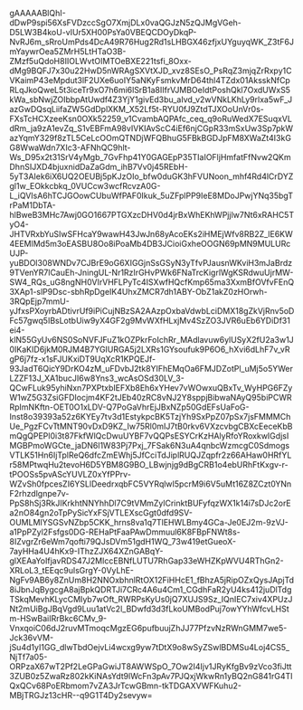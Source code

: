 gAAAAABlQhI-dDwP9spi56XsFVDzccSgO7XmjDLx0vaQGJzN5zQJMgVGeh-D5LW3B4koU-vIUr5XH00PsYa0VBEQCDOyDkqP-NvRJ6m_sRroUmPds4DcA49R76Hug2Rd1sLHBGX46zfjxUYguyqWK_Z3tF6JmYaywrOea5ZMrH5LtHTaO3B-ZMzf5uQdoH8IIOLWvtOIMTOeBXE221tsfi_8Oxx-dMg9BQFJ7x30u22HwD5nWRAgSXVtXJD_xvz8SEsO_PsRqZ3mjqZrRxpy1CVKaimP43eMpdut3lF2UXe6uoIY5aNKyFsmkvMrD64thl4TZdx01AksskNfCpRLqJkoQweL5t3iceTr9xO7h6mi6lSrB1a8IIfrVJMBOeIdtPoshQkl7OxdUWxS5kWa_sbNwjZOIbbpAtUwdf4Z3YjY1givEd3bu_aIvd_v2wVNkLKhLy9rlxa5wF_JazGwDQsqLiifaZW5GdDplXKM_X52Lf5t-RYU0fJ9ZtdTJXOoUnVr0s-FXsTcHCXzeeKsn0OXk52259_v1CvambAQPAfc_ceq_q9oRuWedX7ESuqxVLdRm_ja9zA1evZq_S1vEBFmA98vIVKIAvScC4iEf6njCGpR33mSxUw3Sp7pkWazYqmY329f8zTL5CeLcOOmQTNDjWFQBhuG5FBkBGDJpFM8XWaZt4I3kGG8WwaWdn7XIc3-AFNhQC9hlt-Ws_D95x2t31SrV4yMgb_7GvFhp41Y0GAGEpP35TIaIOFljHmfatFfNvw2QKmDhnSIJXD4bjuxnidDaZaGdm_ihB7Vv0j45REbH-5yT3AIek6iX6UQ2OEUBj5pKJzOIo_bfw0duGK3hFVUNoon_mhf4Rd4lCrDYZgl1w_EOkkcbkq_0VUCcw3wcfRcvzA0G-L_iQVIsA6hTCJGOowCUbuWfPAF0Ikuk_5uZFplPP9IeE8MDoJPwjYNq35bgTrPaM1DbTA-hlBweB3MHc7Awj0GO1667PTGXzcDHV0d4jrBxWhEKhWPjjlw7Nt6xRAHC5TyO4-JHTVRxbYuSIwSFHcaY9wawH43JwJn68yAcoEKs2iHMEjWfv8RB2Z_lE6KW4EEMlMd5m3oEASBU8Oo8iPoaMb4DB3JCioiGxheOOGN69pMN9MULURcUJP-yuBDOl308WNDv7CJBrE9oG6XIGGjnSsGSyN3yTfvPJausnWKviH3mJaBrdz9TVenYR7lCauEh-JningUL-Nr1RzIrGHvPWk6FNaTrcKigrlWgKSRdwuUjrMW-SW4_RQs_uG8ngNH0VIrVHFLPyTc4ISXwfHQcfKmp65ma3XxmBfOVfvFEnQ3XAp1-slP9Dsc-sbhRpDgeIK4UhxZMCR7dh1ABY-ObZ1akZ0zHOrwh-3RQpEjp7mmU-yJfxsPXoyrbADtivrUf9iPiCujNBzSA2AAzpOxbaVdwbLciDMX18gZkVjRnv5oDFc57gwq5IBsLotbUiw9yX4GF2g9MvWXfHLxjMv4SzZO3JVR6uEb6YDiDf31ei4-klN55GyUv6NS0SoNVFJFuZ1kOZPkrFoIchRr_MAdlavuw6ylUSyX2fU2a3w1J0IKaKID6jkM0RJM4B7YGIURGA5j2LXRs1GYsoufuk9P6O6_hXvi6dLhF7v_vRgP6j7fz-x1sFJUKxiDT9UqXcR1KPQEJf-93JadT6QicY9DrKO4zM_uFDvbJ2tk8YIFhEMqOa6FMJDZotPl_uMj5o5YWerLZZF13J_XA1bucJI6w8Yns3_wcAsOSd30LV_3-QCwFLuk95yhiNxn7PXPtxbIEFXb8Eh6xYHev7vWOwxuQBxTv_WyHPG6FZyW1wZ5G3ZsiGFDIocjm4KF2tJEb40zRC8vNJ2Y8sppjBibwaNAyQ95biPCWRRpImNKftn-OET0O1xLDV-Q7PoGaVhrEjJBxNZp50GdEFsUaFoG-Inst8o39393a52z6KYEy7tv3d1EstykpcBK5TzjYh9SxPpZ07pSx7jsFMMMChUe_PgzFCvTtMNT90vDxD9KZ_Iw75Rl0mIJ7tB0rkv6VXzcvbgCBXcEeceKbBmQgQPEPl0i3t87FkfWlQcDwuUYBF7vQQPsESYCrKzHAlyRfoYRoxkwIGdjsIMGBPmoWGCte_jaDN6l1W83Pj7Pxj_7FSak6N3uA4qnbcWzmcgC0SdmogsVTLK51Hn6IjTplReQ6dfcZmEWhj5JfCciTdJiplRUQJZqpfr2z66AHaw0HRfYLr58MPtwqHu2tevoH6D5YBM8G9BO_LBwjnjg9dBgCRB1o4ebURhFtKxgv-r-tPOOSs5pvAScYUVLZ0xYfPPrv-WZvSh0fpcesZI6YSLlDeedrxqbFC5VYRqlwI5pcrM9i6V5uMt16Z8ZCzt0YNnF2rhzdlgnpe7v-PpS8hSj3RkJIKrkhtNNYhhDl7C9tVMmZylCrinktBUFyfqzWX1k14i7sDJc2orEa2nO84gn2oTpPySicYxFSjVTLEXscGgt0dfd9SV-OUMLMIYSGSvNZbp5CKK_hrns8va1q7TlEHWLBmy4GCa-Je0EJ2m-9zVJ-a1PpPZyl2Fsfgs0DG-REHaPtFaaPAwDmmuul6K8FBpFNWt8s-8IZvgrZr6eWm7qofti79QJsDVm51gdH1WQ_73w419etGueoX-7ayHHa4U4hKx9-IThzZJX64XZnGABqY-glXEAaYoIfjavRDS47J2MIccEBNfLUTU7RhGap33eWHZKpWVU4RThGn2-XRLoL3_tEEqc9ulsGrgY-0VyLhE-NgFv9AB6y8ZnUm8H2NNOxbhnlRtOX12FiHHcE1_fBhzA5jRipOZxQysJApjTd8iJbnJqBygcgA8ajBpkQDRTJi7CRc4A6u4Cm1_CGdhFaR2yU4ks412juDlTdgTSkqMevhKLycCMIyb7wOft_RWRPsKyUs0jQ7XUJS9Sz_IQnIEC7xiv4XPUzJNt2mUiBgJBqVgd9Luu1atVc2l_BDwfd3d3fLkoUMBodPuj7owYYhWfcvLHStm-HSwBaiIRrBkc6CMv_9-VnxqoiC06dJ2ruvMTmoqcMgzEG6pufbuujZhJJ77PfzvNzRWnGMM7we5-Jck36vVM-jSu4d1yI1GG_dlwTbdOejvLi4wcxg9yw7tDtX9o8wSyZSwlBDMSu4Loj4CS5_NjTf7a05-ORPzaX67wT2Pf2LeGPaGwiJT8AWWSpO_7Ow2I4Ijv1JRyKfgBv9zVco3fiJtt3ZUB0z5ZwaRz802kKiNAsYdt9lWcFn3pAv7PJQxjWkwRn1yBQ2nG841rG4TIQxQCv68PoERbmom7vZA3JrTcwGBmn-tkTDGAXVWFKuhu2-MBjTRGJz13cHR--q9G1T4Dy2sevyw=